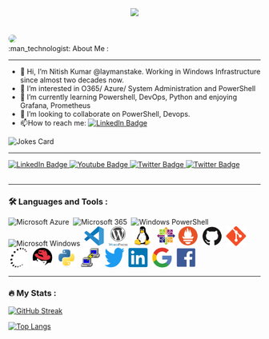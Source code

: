 <div id="header" align="center">
<img src="https://media-exp1.licdn.com/dms/image/C5616AQEjMyzckGMKeA/profile-displaybackgroundimage-shrink_350_1400/0/1660402669015?e=1672272000&v=beta&t=zXxn7mu86ydE9r5G38LO8TYQIoHpIxScXkgc2nxgTaA"/>

</div>
<br></br>
<div align="left">
<a href="url"><img src="https://nitishkumar.files.wordpress.com/2022/10/cropped-img_20220723_094547-removebg-preview.png" height="auto" width="160" style="border-radius:50%" overflow: "hidden"></a>

</div>
:man_technologist: About Me : 

---

- 👋 Hi, I’m Nitish Kumar @laymanstake. Working in Windows Infrastructure since almost two decades now. <br>
- 👀 I’m interested in  O365/ Azure/ System Administration and PowerShell <br>
- 🌱 I’m currently learning Powershell, DevOps, Python and enjoying Grafana, Prometheus <br>
- 💞️ I’m looking to collaborate on PowerShell, Devops. </br>
- :mailbox:How to reach me: <a href="https://www.linkedin.com/in/kumarnitish/"><img src="https://img.shields.io/badge/-Nitish Kumar-blue?style=flat&logo=Linkedin&logoColor=white" alt="LinkedIn Badge"/>  </a> </br>


<!-- Markdown -->

![Jokes Card](https://readme-jokes.vercel.app/api)

---

<div id="badges">
  <a href="https://www.linkedin.com/in/kumarnitish/">
    <img src="https://img.shields.io/badge/LinkedIn-blue?style=for-the-badge&logo=linkedin&logoColor=white" alt="LinkedIn Badge"/>
  </a>
  <a href="https://www.youtube.com/contactfornitish">
    <img src="https://img.shields.io/badge/YouTube-red?style=for-the-badge&logo=youtube&logoColor=white" alt="Youtube Badge"/>
  </a>
  <a href="https://twitter.com/nkumar_">
    <img src="https://img.shields.io/badge/Twitter-blue?style=for-the-badge&logo=twitter&logoColor=white" alt="Twitter Badge"/>
  </a>
  <a href="https://nitishkumar.net">
    <img src="https://img.shields.io/badge/Wordpress-blue?style=for-the-badge&logo=Wordpress&logoColor=white" alt="Twitter Badge"/>
  </a>

</div>
<img src="https://komarev.com/ghpvc/?username=laymanstake&style=flat-square&color=blue" alt=""/>

---

### :hammer_and_wrench: Languages and Tools :

<div>
  <img src="https://upload.wikimedia.org/wikipedia/commons/a/a8/Microsoft_Azure_Logo.svg" title="Microsoft Azure" alt="Microsoft Azure" width="40" height="40"/>&nbsp;
  <img src="https://upload.wikimedia.org/wikipedia/commons/d/d2/Microsoft_365.svg" title="Microsoft 365" alt="Microsoft 365" width="40" height="40"/>&nbsp;
  <img src="https://upload.wikimedia.org/wikipedia/commons/2/2f/PowerShell_5.0_icon.png" title="Windows PowerShell" alt="Windows PowerShell" width="40" height="40"/>&nbsp;
  <img src="https://upload.wikimedia.org/wikipedia/commons/0/05/Windows_10_Logo.svg" title="Microsoft Windows" alt="Microsoft Windows" width="40" height="40"/>&nbsp;
  <img src="https://github.com/devicons/devicon/blob/master/icons/vscode/vscode-original.svg" title="VSCode" alt="VS Code" width="40" height="40"/>&nbsp;
  <img src="https://github.com/devicons/devicon/blob/master/icons/wordpress/wordpress-original.svg" title="Wordpress" alt="Wordpress" width="40" height="40"/>&nbsp;
  <img src="https://github.com/devicons/devicon/blob/master/icons/linux/linux-original.svg" title="Linux" alt="Linux" width="40" height="40"/>&nbsp;
  <img src="https://github.com/devicons/devicon/blob/master/icons/centos/centos-original.svg" title="CentOS" alt="CentOS" width="40" height="40"/>
  <img src="https://github.com/devicons/devicon/blob/master/icons/prometheus/prometheus-original.svg" title="Prometheus" alt="Prometheus" width="40" height="40"/>&nbsp;
  <img src="https://github.com/devicons/devicon/blob/master/icons/github/github-original.svg" title="GitHub"  alt="GitHub" width="40" height="40"/>&nbsp;
  <img src="https://github.com/devicons/devicon/blob/master/icons/git/git-original.svg" title="Git" alt="Git" width="40" height="40"/>&nbsp;
  <img src="https://github.com/devicons/devicon/blob/master/icons/ssh/ssh-original.svg" title="SSH" alt="SSH" width="40" height="40"/>&nbsp;
  <img src="https://github.com/devicons/devicon/blob/master/icons/redhat/redhat-original.svg" title="Redhat" alt="Redhat" width="40" height="40"/>&nbsp;
  <img src="https://github.com/devicons/devicon/blob/master/icons/python/python-original.svg" title="Python" alt="Python" width="40" height="40"/>&nbsp;
  <img src="https://github.com/devicons/devicon/blob/master/icons/putty/putty-original.svg"  title="Putty" alt="Putty" width="40" height="40"/>&nbsp;
  <img src="https://github.com/devicons/devicon/blob/master/icons/twitter/twitter-original.svg" title="Twitter" alt="Twitter" width="40" height="40"/>&nbsp;
  <img src="https://github.com/devicons/devicon/blob/master/icons/linkedin/linkedin-original.svg" title="LinkedIn" alt="LinkedIn" width="40" height="40"/>&nbsp;
  <img src="https://github.com/devicons/devicon/blob/master/icons/google/google-original.svg" title="Google"  alt="Google" width="40" height="40"/>&nbsp;
  <img src="https://github.com/devicons/devicon/blob/master/icons/facebook/facebook-plain.svg" title="Facebook" alt="Facebook" width="40" height="40"/>&nbsp;

</div>

---

### :fire: My Stats :
[![GitHub Streak](http://github-readme-streak-stats.herokuapp.com?user=laymanstake&theme=dark&background=000000)](https://git.io/streak-stats)

[![Top Langs](https://github-readme-stats.vercel.app/api/top-langs/?username=your-github-username&layout=compact&theme=vision-friendly-dark)](https://github.com/anuraghazra/github-readme-stats)

